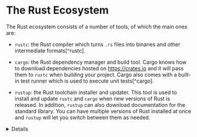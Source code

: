 # The Rust Ecosystem

The Rust ecosystem consists of a number of tools, of which the main ones are:

* `rustc`: the Rust compiler which turns `.rs` files into binaries and other
  intermediate formats[^rustc].

* `cargo`: the Rust dependency manager and build tool. Cargo knows how to
  download dependencies hosted on <https://crates.io> and it will pass them to
  `rustc` when building your project. Cargo also comes with a built-in test
  runner which is used to execute unit tests[^cargo].

* `rustup`: the Rust toolchain installer and updater. This tool is used to
  install and update `rustc` and `cargo` when new versions of Rust is released.
  In addition, `rustup` can also download documentation for the standard
  library. You can have multiple versions of Rust installed at once and `rustup`
  will let you switch between them as needed.

<details>

Key points:

* Rust has a rapid release schedule with a new release coming out
  every six weeks. New releases maintain backwards compatibility with
  old releases --- plus they enable new functionality.

* There are three release channels: "stable", "beta", and "nightly".

* New features are being tested on "nightly", "beta" is what becomes
  "stable" every six weeks.

* Rust also has [editions]: the current edition is Rust 2021. Previous
  editions were Rust 2015 and Rust 2018.

  * The editions are allowed to make backwards incompatible changes to
    the language.

  * To prevent breaking code, editions are opt-in: you select the
    edition for your crate via the `Cargo.toml` file.

  * To avoid splitting the ecosystem, Rust compilers can mix code
    written for different editions.

  * Mention that it is quite rare to ever use the compiler directly not through `cargo` (most users never do).

  * It might be worth alluding that Cargo itself is an extremely powerful and comprehensive tool.  It is capable of many advanced features including but not limited to: 
      * Project/package structure
      * [workspaces](https://doc.rust*lang.org/cargo/reference/workspaces.html)
      * Dev Dependencies and Runtime Dependency management/caching
      * [build scripting](https://doc.rust-lang.org/cargo/reference/build-scripts.html)
      * [global installation](https://doc.rust-lang.org/cargo/commands/cargo-install.html)
      * It is also extensible with sub command plugins as well (such as [cargo clippy](https://github.com/rust-lang/rust-clippy) or [cargo binstall](https://github.com/cargo-bins/cargo-binstall))
  * Read more from the [official Cargo Book](https://doc.rust-lang.org/cargo/)

[editions]: https://doc.rust-lang.org/edition-guide/

</details>
